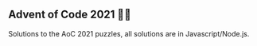 ## Advent of Code 2021 	:christmas_tree::gift:
Solutions to the AoC 2021 puzzles, all solutions are in Javascript/Node.js.